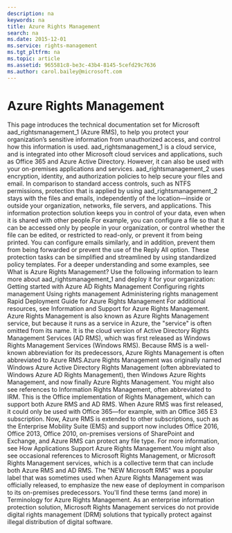 ```yaml
---
description: na
keywords: na
title: Azure Rights Management
search: na
ms.date: 2015-12-01
ms.service: rights-management
ms.tgt_pltfrm: na
ms.topic: article
ms.assetid: 965581c8-be3c-43b4-8145-5cefd29c7636
ms.author: carol.bailey@microsoft.com
---
```

# Azure Rights Management
<?xml version="1.0" encoding="utf-8"?>
<developerConceptualDocument xmlns="http://ddue.schemas.microsoft.com/authoring/2003/5" xmlns:xlink="http://www.w3.org/1999/xlink" xmlns:xsi="http://www.w3.org/2001/XMLSchema-instance" xsi:schemaLocation="http://ddue.schemas.microsoft.com/authoring/2003/5 http://dduestorage.blob.core.windows.net/ddueschema/developer.xsd">
  <introduction>
    <para>This page introduces the technical documentation set for Microsoft <token>aad_rightsmanagement_1</token> (Azure RMS), to help you protect your organization’s sensitive information from unauthorized access, and control how this information is used.  <token>aad_rightsmanagement_1</token> is a cloud service, and is integrated into other Microsoft cloud services and applications, such as Office 365 and Azure Active Directory. However, it can also be used with your on-premises applications and services.</para>
    <para><token>aad_rightsmanagement_2</token> uses encryption, identity, and authorization policies to help secure your files and email. In comparison to standard access controls, such as NTFS permissions, protection that is applied by using <token>aad_rightsmanagement_2</token> stays with the files and emails, independently of the location—inside or outside your organization, networks, file servers, and applications. This information protection solution keeps you in control of your data, even when it is shared with other people.</para><para>For example, you can configure a file so that it can be accessed only by people in your organization, or control whether the file can be edited, or restricted to read-only, or prevent it from being printed. You can configure emails similarly, and in addition, prevent them from being forwarded or prevent the use of the Reply All option. These protection tasks can be simplified and streamlined by using standardized policy templates. </para>
    <para>
      For a deeper understanding and some examples, see <link xlink:href="aeeebcd7-6646-4405-addf-ee1cc74df5df">What is Azure Rights Management?</link></para>
    <para>Use the following information to learn more about <token>aad_rightsmanagement_1</token> and deploy it for your organization:</para>
    <list class="bullet">
      <listItem>
        <para>
          <link xlink:href="5214667c-ec69-42ca-8bbf-8cb22da8c62e">Getting started with Azure AD Rights Management</link>
        </para>
      </listItem>
      <listItem>
        <para>
          <link xlink:href="206a0bfe-0912-4e0e-aa15-484b000b264c">Configuring rights management</link>
        </para>
      </listItem>
      <listItem>
        <para>
          <link xlink:href="18564e4a-9364-4ed2-8f17-89d24fc0d878">Using rights management</link>
        </para>
      </listItem>
      <listItem>
        <para>
          <link xlink:href="a890e04a-4b70-41b5-8d5f-3c210a669faa">Administering rights management</link>
        </para>
      </listItem>
    <listItem><para><link xlink:href="83dfa88f-e50a-42d8-b529-df2161a3623e">Rapid Deployment Guide for Azure Rights Management</link></para></listItem></list>
    <para>For additional resources, see <link xlink:href="7cc73d92-27d6-49ff-a8ab-2fae73519b4b">Information and Support for Azure Rights Management</link>. </para>
  </introduction>
  <section>
<title>Also known as ...</title><content><para>Azure Rights Management is also known as <legacyItalic>Azure Rights Management service</legacyItalic>, but because it runs as a service in Azure, the "service" is often omitted from its name. It is the cloud version of <legacyItalic>Active Directory Rights Management Services</legacyItalic> (AD RMS), which was first released as <legacyItalic>Windows Rights Management Services</legacyItalic> (Windows RMS). </para><para>Because RMS is a well-known abbreviation for its predecessors, Azure Rights Management is often abbreviated to <legacyItalic>Azure RMS</legacyItalic>.</para><para>Azure Rights Management was originally named <legacyItalic>Windows Azure Active Directory Rights Management</legacyItalic> (often abbreviated to <legacyItalic>Windows Azure AD Rights Management</legacyItalic>), then  <legacyItalic>Windows Azure Rights Management</legacyItalic>, and now finally <legacyItalic>Azure Rights Management</legacyItalic>.  </para><para>You might also see references to <legacyItalic>Information Rights Management,</legacyItalic> often abbreviated to <legacyItalic>IRM</legacyItalic>. This is the Office implementation of Rights Management, which can support both Azure RMS and AD RMS.  When Azure RMS was first released, it could only be used with Office 365—for example, with an Office 365 E3 subscription. Now, Azure RMS  is extended to other subscriptions, such as the Enterprise Mobility Suite (EMS) and support now includes Office 2016, Office 2013, Office 2010, on-premises versions of SharePoint and Exchange, and Azure RMS can protect any file type. For more information, see  <link xlink:href="2cdc7bde-4044-4021-b887-11476f99afd9">How Applications Support Azure Rights Management</link>.</para><para>You might also see occasional references to <legacyItalic>Microsoft Rights Management</legacyItalic>, or <legacyItalic>Microsoft Rights Management services</legacyItalic>, which is a collective term that can include both Azure RMS and AD RMS.  The "<legacyItalic>NEW Microsoft RMS</legacyItalic>" was a popular label that was sometimes used  when Azure Rights Management was officially released, to emphasize the new ease of deployment in comparison to its on-premises predecessors. </para><alert class="tip">
 <para>You'll find these terms (and more) in <link xlink:href="742877bf-26f5-40e3-b1f7-8475e7c3ce11">Terminology for Azure Rights Management</link>.</para>
</alert><para>As an enterprise information protection solution, Microsoft Rights Management services do not provide digital rights management (DRM) solutions that typically protect against illegal distribution of digital software. </para></content>
</section><relatedTopics/>
</developerConceptualDocument>
